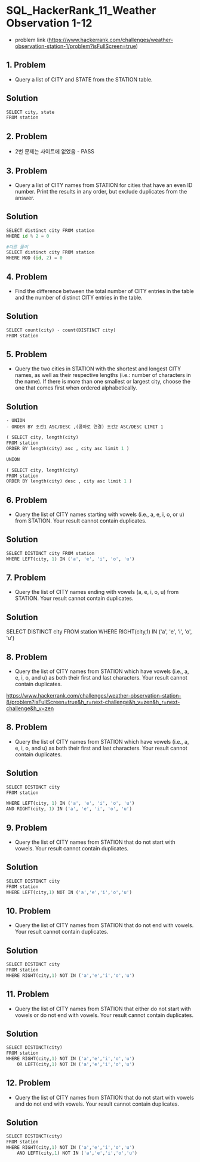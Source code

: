 # SQL_HackerRank_11_Weather Observation 1-12

- problem link (https://www.hackerrank.com/challenges/weather-observation-station-1/problem?isFullScreen=true)

## 1. Problem
- Query a list of CITY and STATE from the STATION table.

## Solution


```python
SELECT city, state
FROM station
```

## 2. Problem
- 2번 문제는 사이트에 없었음 - PASS

## 3. Problem
- Query a list of CITY names from STATION for cities that have an even ID number. Print the results in any order, but exclude duplicates from the answer.

## Solution


```python
SELECT distinct city FROM station 
WHERE id % 2 = 0
```


```python
#다른 풀이
SELECT distinct city FROM station 
WHERE MOD (id, 2) = 0
```

## 4. Problem
- Find the difference between the total number of CITY entries in the table and the number of distinct CITY entries in the table.

## Solution


```python
SELECT count(city) - count(DISTINCT city)
FROM station
```

## 5. Problem
- Query the two cities in STATION with the shortest and longest CITY names, as well as their respective lengths (i.e.: number of characters in the name). If there is more than one smallest or largest city, choose the one that comes first when ordered alphabetically.

## Solution
    - UNION
    - ORDER BY 조건1 ASC/DESC ,(콤마로 연결) 조건2 ASC/DESC LIMIT 1


```python
( SELECT city, length(city)
FROM station
ORDER BY length(city) asc , city asc limit 1 )

UNION

( SELECT city, length(city)
FROM station
ORDER BY length(city) desc , city asc limit 1 )
```

## 6. Problem
- Query the list of CITY names starting with vowels (i.e., a, e, i, o, or u) from STATION. Your result cannot contain duplicates.

## Solution


```python
SELECT DISTINCT city FROM station
WHERE LEFT(city, 1) IN ('a', 'e', 'i', 'o', 'u')
```

## 7. Problem
- Query the list of CITY names ending with vowels (a, e, i, o, u) from STATION. Your result cannot contain duplicates.

## Solution

SELECT DISTINCT city FROM station
WHERE RIGHT(city,1) IN ('a', 'e', 'i', 'o', 'u')

## 8. Problem
- Query the list of CITY names from STATION which have vowels (i.e., a, e, i, o, and u) as both their first and last characters. Your result cannot contain duplicates.

https://www.hackerrank.com/challenges/weather-observation-station-8/problem?isFullScreen=true&h_r=next-challenge&h_v=zen&h_r=next-challenge&h_v=zen

## 8. Problem
- Query the list of CITY names from STATION which have vowels (i.e., a, e, i, o, and u) as both their first and last characters. Your result cannot contain duplicates.

## Solution


```python
SELECT DISTINCT city
FROM station

WHERE LEFT(city, 1) IN ('a', 'e', 'i', 'o', 'u')
AND RIGHT(city, 1) IN ('a', 'e', 'i', 'o', 'u')
```

## 9. Problem
- Query the list of CITY names from STATION that do not start with vowels. Your result cannot contain duplicates.

## Solution


```python
SELECT DISTINCT city
FROM station
WHERE LEFT(city,1) NOT IN ('a','e','i','o','u')
```

## 10. Problem
- Query the list of CITY names from STATION that do not end with vowels. Your result cannot contain duplicates.

## Solution


```python
SELECT DISTINCT city
FROM station
WHERE RIGHT(city,1) NOT IN ('a','e','i','o','u')
```

## 11. Problem
- Query the list of CITY names from STATION that either do not start with vowels or do not end with vowels. Your result cannot contain duplicates.

## Solution


```python
SELECT DISTINCT(city)
FROM station
WHERE RIGHT(city,1) NOT IN ('a','e','i','o','u')
    OR LEFT(city,1) NOT IN ('a','e','i','o','u')
```

## 12. Problem
- Query the list of CITY names from STATION that do not start with vowels and do not end with vowels. Your result cannot contain duplicates.

## Solution


```python
SELECT DISTINCT(city)
FROM station
WHERE RIGHT(city,1) NOT IN ('a','e','i','o','u')
    AND LEFT(city,1) NOT IN ('a','e','i','o','u')
```
